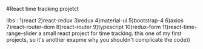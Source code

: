 #React time tracking projetct

libs : 
1)react
2)react-redux
3)redux
4)material-ui
5)bootstrap-4
6)axios
7)react-router-dom
8)react-router
9)typescript
10)redux-form
11)react-time-range-slider
a small react project for time tracking. this one of my first projects, so it's another exapme why  you shouldn't complicate the code))
